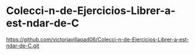 # Colecci-n-de-Ejercicios-Librer-a-est-ndar-de-C
https://github.com/victoriavillapad06/Colecci-n-de-Ejercicios-Librer-a-est-ndar-de-C.git
